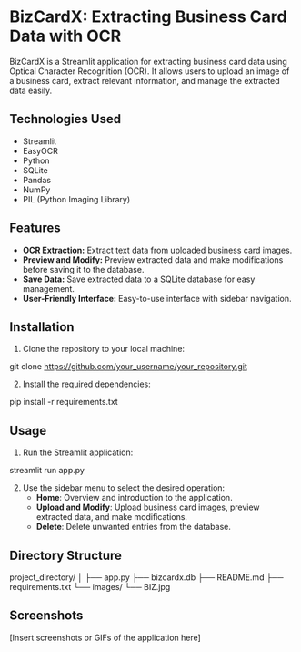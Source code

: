 # BizCardX: Extracting Business Card Data with OCR

BizCardX is a Streamlit application for extracting business card data using Optical Character Recognition (OCR). It allows users to upload an image of a business card, extract relevant information, and manage the extracted data easily.

## Technologies Used

- Streamlit
- EasyOCR
- Python
- SQLite
- Pandas
- NumPy
- PIL (Python Imaging Library)

## Features

- **OCR Extraction:** Extract text data from uploaded business card images.
- **Preview and Modify:** Preview extracted data and make modifications before saving it to the database.
- **Save Data:** Save extracted data to a SQLite database for easy management.
- **User-Friendly Interface:** Easy-to-use interface with sidebar navigation.

## Installation

1. Clone the repository to your local machine:

git clone https://github.com/your_username/your_repository.git


2. Install the required dependencies:

pip install -r requirements.txt


## Usage

1. Run the Streamlit application:

streamlit run app.py


2. Use the sidebar menu to select the desired operation:
   - **Home**: Overview and introduction to the application.
   - **Upload and Modify**: Upload business card images, preview extracted data, and make modifications.
   - **Delete**: Delete unwanted entries from the database.

## Directory Structure

project_directory/
│
├── app.py
├── bizcardx.db
├── README.md
├── requirements.txt
└── images/
└── BIZ.jpg


## Screenshots

[Insert screenshots or GIFs of the application here]


